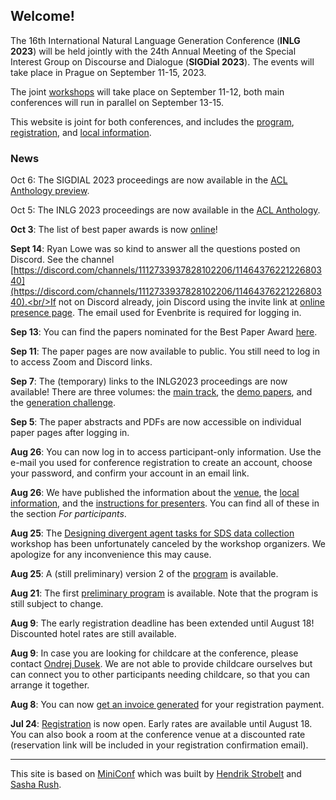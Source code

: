## Welcome!

The 16th International Natural Language Generation Conference (**INLG 2023**) will be held jointly with the 24th Annual Meeting of the Special Interest Group on Discourse and Dialogue (**SIGDial 2023**).
The events will take place in Prague on September 11-15, 2023.

The joint [workshops](workshops.html) will take place on September 11-12, both main conferences will run in parallel on September 13-15.

This website is joint for both conferences, and includes the [program](calendar.html), [registration](registration.html), and [local information](local.html).


### News
Oct 6: The SIGDIAL 2023 proceedings are now available in the [ACL Anthology preview](https://preview.aclanthology.org/sigdial-23-ingestion/volumes/2023.sigdial-1/).

Oct 5: The INLG 2023 proceedings are now available in the [ACL Anthology](https://aclanthology.org/venues/inlg/).

**Oct 3**: The list of best paper awards is now [online](awards.html)!

**Sept 14**: Ryan Lowe was so kind to answer all the questions posted on Discord. See the channel [https://discord.com/channels/1112733937828102206/1146437622122680340](https://discord.com/channels/1112733937828102206/1146437622122680340).<br/>If not on Discord already, join Discord using the invite link at [online presence page](https://sigdialinlg2023.github.io/onlinepresence.html). The email used for Evenbrite  is required for logging in.

**Sep 13**: You can find the papers nominated for the Best Paper Award [here](awards.html).

**Sep 11**: The paper pages are now available to public. You still need to log in to access Zoom and Discord links.

**Sep 7**: The (temporary) links to the INLG2023 proceedings are now available! There are three volumes: the [main track](https://preview.aclanthology.org/inlg-23-ingestion/volumes/2023.inlg-1/), the [demo papers](https://preview.aclanthology.org/inlg-23-ingestion/volumes/2023.inlg-demos/), and the [generation challenge](https://preview.aclanthology.org/inlg-23-ingestion/volumes/2023.inlg-genchal/).

**Sep 5**: The paper abstracts and PDFs are now accessible on individual paper pages after logging in.

**Aug 26**: You can now log in to access participant-only information. Use the e-mail you used for conference registration to create an account, choose your password, and confirm your account in an email link.

**Aug 26**: We have published the information about the [venue](/venue.html), the [local information](/local.html), and the [instructions for presenters](/presenters.html). You can find all of these in the section *For participants*.

**Aug 25**: The [Designing divergent agent tasks for SDS data collection](https://icsresearch.ucd.ie/sigDial23/web/index.html) workshop has been unfortunately canceled by the workshop organizers. We apologize for any inconvenience this may cause.

**Aug 25**: A (still preliminary) version 2 of the [program](calendar.html) is available.

**Aug 21**: The first [preliminary program](calendar.html) is available. Note that the program is still subject to change.

**Aug 9**: The early registration deadline has been extended until August 18! Discounted hotel rates are still available.

**Aug 9**: In case you are looking for childcare at the conference, please contact [Ondrej Dusek](https://ufal.mff.cuni.cz/ondrej-dusek). We are not able to provide childcare ourselves but can connect you to other participants needing childcare, so that you can arrange it together.

**Aug 8**: You can now [get an invoice generated](invoice.html) for your registration payment.

**Jul 24**: [Registration](registration.html) is now open. Early rates are available until August 18. You can also book a room at the conference venue at a discounted rate (reservation link will be included in your registration confirmation email).

---

This site is based on [MiniConf](https://github.com/Mini-Conf/Mini-Conf) which was built by [Hendrik Strobelt](http://twitter.com/hen_str) and [Sasha Rush](http://twitter.com/srush_nlp).

